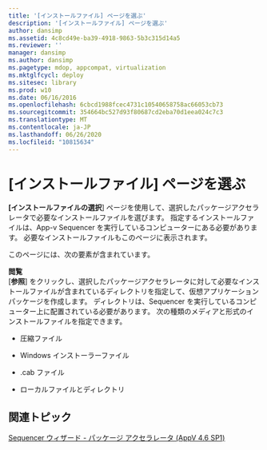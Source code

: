 ```yaml
---
title: '[インストールファイル] ページを選ぶ'
description: '[インストールファイル] ページを選ぶ'
author: dansimp
ms.assetid: 4c8cd49e-ba39-4918-9863-5b3c315d14a5
ms.reviewer: ''
manager: dansimp
ms.author: dansimp
ms.pagetype: mdop, appcompat, virtualization
ms.mktglfcycl: deploy
ms.sitesec: library
ms.prod: w10
ms.date: 06/16/2016
ms.openlocfilehash: 6cbcd1988fcec4731c10540658758ac66053cb73
ms.sourcegitcommit: 354664bc527d93f80687cd2eba70d1eea024c7c3
ms.translationtype: MT
ms.contentlocale: ja-JP
ms.lasthandoff: 06/26/2020
ms.locfileid: "10815634"
---
```

# [インストールファイル] ページを選ぶ


**[インストールファイルの選択**] ページを使用して、選択したパッケージアクセラレータで必要なインストールファイルを選びます。 指定するインストールファイルは、App-v Sequencer を実行しているコンピューターにある必要があります。 必要なインストールファイルもこのページに表示されます。

このページには、次の要素が含まれています。

<a href="" id="browse"></a>**閲覧**  
[**参照**] をクリックし、選択したパッケージアクセラレータに対して必要なインストールファイルが含まれているディレクトリを指定して、仮想アプリケーションパッケージを作成します。 ディレクトリは、Sequencer を実行しているコンピューター上に配置されている必要があります。 次の種類のメディアと形式のインストールファイルを指定できます。

-   圧縮ファイル

-   Windows インストーラーファイル

-   .cab ファイル

-   ローカルファイルとディレクトリ

## 関連トピック


[Sequencer ウィザード - パッケージ アクセラレータ (AppV 4.6 SP1)](sequencer-wizard---package-accelerator--appv-46-sp1-.md)

 

 





